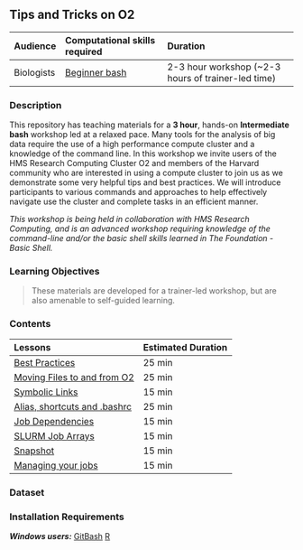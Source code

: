 ## Tips and Tricks on O2

| Audience | Computational skills required | Duration |
:----------|:----------|:----------|
| Biologists | [Beginner bash](https://hbctraining.github.io/Training-modules/Basic_shell/) | 2-3 hour workshop (~2-3 hours of trainer-led time) |


### Description

This repository has teaching materials for a **3 hour**, hands-on **Intermediate bash** workshop led at a relaxed pace. Many tools for the analysis of big data require the use of a high performance compute cluster and a knowledge of the command line. In this workshop we invite users of the HMS Research Computing Cluster O2 and members of the Harvard community who are interested in using a compute cluster to join us as we demonstrate some very helpful tips and best practices. We will introduce participants to various commands and approaches to help effectively navigate use the cluster and complete tasks in an efficient manner. 

_This workshop is being held in collaboration with HMS Research Computing, and is an advanced workshop requiring knowledge of the command-line and/or the basic shell skills learned in The Foundation - Basic Shell._

### Learning Objectives

  

> These materials are developed for a trainer-led workshop, but are also amenable to self-guided learning.


### Contents

| Lessons            | Estimated Duration |
|:------------------------|:----------|
| [Best Practices](lessons/best_practices.md) | 25 min |
| [Moving Files to and from O2](lessons/moving_files.md) | 25 min |
| [Symbolic Links](lessons/symbolic_links.md) | 15 min |
| [Alias, shortcuts and .bashrc](lessons/) | 25 min |
| [Job Dependencies](lessons/job_dependencies.md) | 15 min |
| [SLURM Job Arrays](lessons/arrays_in_slurm.md) | 15 min |
| [Snapshot](lessons/) | 15 min|
| [Managing your jobs](lessons/keeping_track_of_time.md)| 15 min |

### Dataset


### Installation Requirements


***Windows users:***
[GitBash](https://git-scm.com/download/win)
[R](https://cran.r-project.org/)
